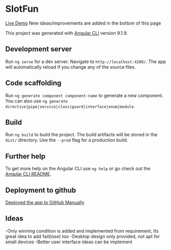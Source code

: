# SlotFun
[Live Demo](https://sooryasoorya.github.io/slot-fun/)
New ideas/improvements are added in the bottom of this page

This project was generated with [Angular CLI](https://github.com/angular/angular-cli) version 9.1.9.

## Development server

Run `ng serve` for a dev server. Navigate to `http://localhost:4200/`. The app will automatically reload if you change any of the source files.

## Code scaffolding

Run `ng generate component component-name` to generate a new component. You can also use `ng generate directive|pipe|service|class|guard|interface|enum|module`.

## Build

Run `ng build` to build the project. The build artifacts will be stored in the `dist/` directory. Use the `--prod` flag for a production build.

## Further help

To get more help on the Angular CLI use `ng help` or go check out the [Angular CLI README](https://github.com/angular/angular-cli/blob/master/README.md).

## Deployment to github

[Deployed the app to GitHub Manually](https://codinglatte.com/posts/angular/deploying-angular-apps-github-pages/)

## Ideas

-Only winning condition is added and implemented from requirement, Its great idea to add fail(lose) too
-Desktop design only provided, not apt for small devices
-Better user interface ideas can be implement

